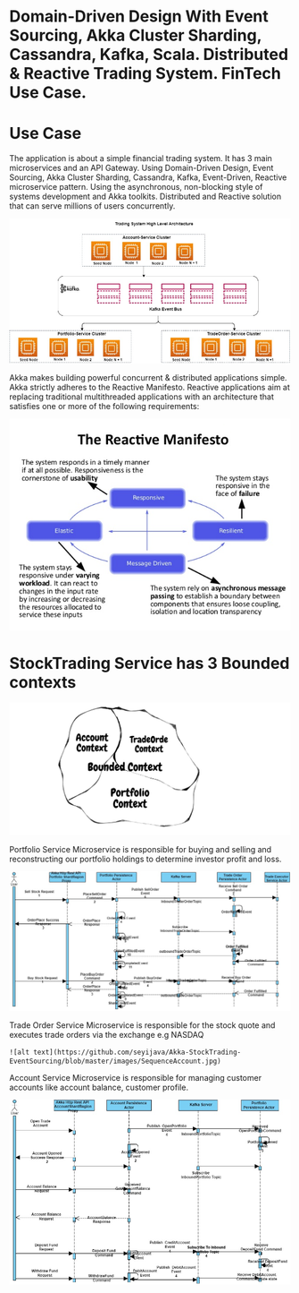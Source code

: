 # Domain-Driven Design With Event Sourcing, Akka Cluster Sharding, Cassandra, Kafka, Scala. Distributed & Reactive Trading System. FinTech Use Case.

# Use Case
The application is about a simple financial trading system. It has 3 main microservices and an API Gateway. Using Domain-Driven Design, Event Sourcing, Akka Cluster Sharding, Cassandra, Kafka, Event-Driven, Reactive microservice pattern.  Using the asynchronous, non-blocking style of systems development and Akka toolkits. Distributed and Reactive solution that can serve millions of users concurrently.

![alt text](https://github.com/seyijava/Akka-StockTrading-EventSourcing/blob/master/images/TradingSystem.jpg)


Akka makes building powerful concurrent & distributed applications simple. Akka strictly adheres to the Reactive Manifesto. Reactive applications aim at replacing traditional multithreaded applications with an architecture that satisfies one or more of the following requirements:

![alt text](https://github.com/seyijava/Akka-StockTrading-EventSourcing/blob/master/images/Reactive.png)


# StockTrading Service has 3 Bounded contexts

![alt text](https://github.com/seyijava/Akka-StockTrading-EventSourcing/blob/master/images/contextmapping.jpeg)

Portfolio Service
 Microservice is responsible for buying and selling and reconstructing our portfolio holdings to determine investor profit and                loss.

 ![alt text](https://github.com/seyijava/Akka-StockTrading-EventSourcing/blob/master/images/SequenceSellOrder.jpg)
 
Trade Order Service
   Microservice is responsible for the stock quote and executes trade orders via the exchange e.g NASDAQ
   
    ![alt text](https://github.com/seyijava/Akka-StockTrading-EventSourcing/blob/master/images/SequenceAccount.jpg)

Account Service
   Microservice is responsible for managing customer accounts like account balance, customer profile.
   
   ![alt text](https://github.com/seyijava/Akka-StockTrading-EventSourcing/blob/master/images/SequenceAccount.jpg)






